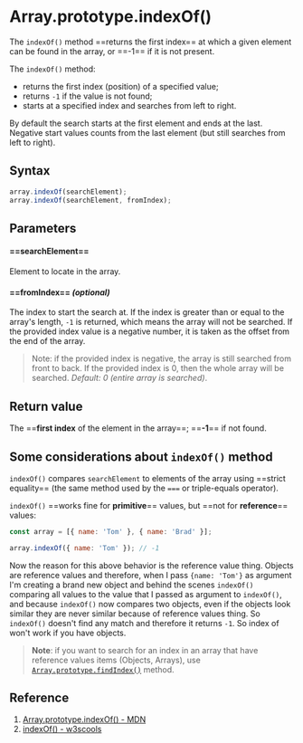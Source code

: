 # Array.prototype.indexOf()

The `indexOf()` method ==returns the first index== at which a given element can be found in the array, or ==-1== if it is not present.

The `indexOf()` method:

- returns the first index (position) of a specified value;
- returns `-1` if the value is not found;
- starts at a specified index and searches from left to right.

By default the search starts at the first element and ends at the last. Negative start values counts from the last element (but still searches from left to right).

## Syntax

```js
array.indexOf(searchElement);
array.indexOf(searchElement, fromIndex);
```

## Parameters

#### ==**searchElement**== 

Element to locate in the array.

#### ==**fromIndex**== _(optional)_

The index to start the search at. If the index is greater than or equal to the array's length, `-1` is returned, which means the array will not be searched. If the provided index value is a negative number, it is taken as the offset from the end of the array.

> Note: if the provided index is negative, the array is still searched from front to back. If the provided index is 0, then the whole array will be searched. _Default: 0 (entire array is searched)_.

## Return value

The ==**first index** of the element in the array==; ==**-1**== if not found.

## Some considerations about `indexOf()` method

`indexOf()` compares `searchElement` to elements of the array using ==strict equality== (the same method used by the `===` or triple-equals operator).

`indexOf()` ==works fine for **primitive**== values, but ==not for **reference**== values:

```js
const array = [{ name: 'Tom' }, { name: 'Brad' }];

array.indexOf({ name: 'Tom' }); // -1
```

Now the reason for this above behavior is the reference value thing. Objects are reference values and therefore, when I pass `{name: 'Tom'}` as argument I'm creating a brand new object and behind the scenes `indexOf()` comparing all values to the value that I passed as argument to `indexOf()`, and because `indexOf()` now compares two objects, even if the objects look similar they are never similar because of reference values thing. So `indexOf()` doesn't find any match and therefore it returns `-1`. So index of won't work if you have objects.

> **Note**: if you want to search for an index in an array that have reference values items (Objects, Arrays), use [`Array.prototype.findIndex()`](https://developer.mozilla.org/en-US/docs/Web/JavaScript/Reference/Global_Objects/Array/findIndex) method.

## Reference

1. [Array.prototype.indexOf() - MDN](https://developer.mozilla.org/en-US/docs/Web/JavaScript/Reference/Global_Objects/Array/indexOf)
2. [indexOf() - w3scools](https://www.w3schools.com/jsref/jsref_indexof_array.asp)
